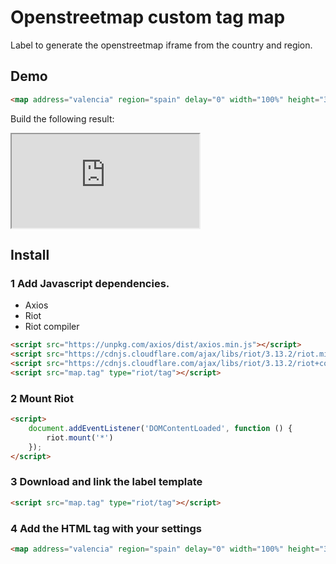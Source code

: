 # Openstreetmap custom tag map

Label to generate the openstreetmap iframe from the country and region.

## Demo

``` html
<map address="valencia" region="spain" delay="0" width="100%" height="300"></map>
```

Build the following result:

<iframe src="https://min.gitcdn.link/cdn/tanrax/openstreetmap-tag-map/master/example.html"></iframe>

## Install

### 1 Add Javascript dependencies.

- Axios
- Riot
- Riot compiler

``` html
<script src="https://unpkg.com/axios/dist/axios.min.js"></script>
<script src="https://cdnjs.cloudflare.com/ajax/libs/riot/3.13.2/riot.min.js"></script>
<script src="https://cdnjs.cloudflare.com/ajax/libs/riot/3.13.2/riot+compiler.min.js"></script>
<script src="map.tag" type="riot/tag"></script>
```

### 2 Mount Riot

``` html
<script>
    document.addEventListener('DOMContentLoaded', function () {
        riot.mount('*')
    });
</script>
```

### 3 Download and link the label template

``` html
<script src="map.tag" type="riot/tag"></script>
```

### 4 Add the HTML tag with your settings

``` html
<map address="valencia" region="spain" delay="0" width="100%" height="300"></map>
```
